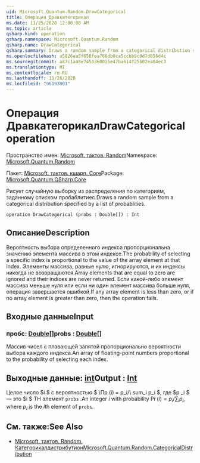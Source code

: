 ```yaml
---
uid: Microsoft.Quantum.Random.DrawCategorical
title: Операция Дравкатегорикал
ms.date: 11/25/2020 12:00:00 AM
ms.topic: article
qsharp.kind: operation
qsharp.namespace: Microsoft.Quantum.Random
qsharp.name: DrawCategorical
qsharp.summary: Draws a random sample from a categorical distribution specified by a list of probablities.
ms.openlocfilehash: a5826aa5f658fea766db0ca5ccbb9c0d7d056d4c
ms.sourcegitcommit: a87c1aa8e7453360025e47ba614f25b02ea84ec3
ms.translationtype: MT
ms.contentlocale: ru-RU
ms.lasthandoff: 11/26/2020
ms.locfileid: "96193001"
---
```

# <a name="drawcategorical-operation"></a><span data-ttu-id="4a5dc-102">Операция Дравкатегорикал</span><span class="sxs-lookup"><span data-stu-id="4a5dc-102">DrawCategorical operation</span></span>

<span data-ttu-id="4a5dc-103">Пространство имен: [Microsoft. тактов. Random](xref:Microsoft.Quantum.Random)</span><span class="sxs-lookup"><span data-stu-id="4a5dc-103">Namespace: [Microsoft.Quantum.Random](xref:Microsoft.Quantum.Random)</span></span>

<span data-ttu-id="4a5dc-104">Пакет: [Microsoft. тактов. кшарп. Core](https://nuget.org/packages/Microsoft.Quantum.QSharp.Core)</span><span class="sxs-lookup"><span data-stu-id="4a5dc-104">Package: [Microsoft.Quantum.QSharp.Core](https://nuget.org/packages/Microsoft.Quantum.QSharp.Core)</span></span>


<span data-ttu-id="4a5dc-105">Рисует случайную выборку из распределения по категориям, заданному списком пробаблитиес.</span><span class="sxs-lookup"><span data-stu-id="4a5dc-105">Draws a random sample from a categorical distribution specified by a list of probablities.</span></span>

```qsharp
operation DrawCategorical (probs : Double[]) : Int
```


## <a name="description"></a><span data-ttu-id="4a5dc-106">Описание</span><span class="sxs-lookup"><span data-stu-id="4a5dc-106">Description</span></span>

<span data-ttu-id="4a5dc-107">Вероятность выбора определенного индекса пропорциональна значению элемента массива в этом индексе.</span><span class="sxs-lookup"><span data-stu-id="4a5dc-107">The probability of selecting a specific index is proportional to the value of the array element at that index.</span></span>
<span data-ttu-id="4a5dc-108">Элементы массива, равные нулю, игнорируются, и их индексы никогда не возвращаются.</span><span class="sxs-lookup"><span data-stu-id="4a5dc-108">Array elements that are equal to zero are ignored and their indices are never returned.</span></span> <span data-ttu-id="4a5dc-109">Если какой-либо элемент массива меньше нуля или если ни один элемент массива больше нуля, операция завершается ошибкой.</span><span class="sxs-lookup"><span data-stu-id="4a5dc-109">If any array element is less than zero, or if no array element is greater than zero, then the operation fails.</span></span>

## <a name="input"></a><span data-ttu-id="4a5dc-110">Входные данные</span><span class="sxs-lookup"><span data-stu-id="4a5dc-110">Input</span></span>

### <a name="probs--double"></a><span data-ttu-id="4a5dc-111">пробс: [Double](xref:microsoft.quantum.lang-ref.double)[]</span><span class="sxs-lookup"><span data-stu-id="4a5dc-111">probs : [Double](xref:microsoft.quantum.lang-ref.double)[]</span></span>

<span data-ttu-id="4a5dc-112">Массив чисел с плавающей запятой пропорционально вероятности выбора каждого индекса.</span><span class="sxs-lookup"><span data-stu-id="4a5dc-112">An array of floating-point numbers proportional to the probability of selecting each index.</span></span>



## <a name="output--int"></a><span data-ttu-id="4a5dc-113">Выходные данные: [int](xref:microsoft.quantum.lang-ref.int)</span><span class="sxs-lookup"><span data-stu-id="4a5dc-113">Output : [Int](xref:microsoft.quantum.lang-ref.int)</span></span>

<span data-ttu-id="4a5dc-114">Целое число $i $ с вероятностью $ \Пр (i) = p_i/\ sum_i p_i $, где $p _i $ — это $i $ TH элемент `probs` .</span><span class="sxs-lookup"><span data-stu-id="4a5dc-114">An integer $i$ with probability $\Pr(i) = p_i / \sum_i p_i$, where $p_i$ is the $i$th element of `probs`.</span></span>

## <a name="see-also"></a><span data-ttu-id="4a5dc-115">См. также:</span><span class="sxs-lookup"><span data-stu-id="4a5dc-115">See Also</span></span>

- [<span data-ttu-id="4a5dc-116">Microsoft. тактов. Random. Категорикалдистрибутион</span><span class="sxs-lookup"><span data-stu-id="4a5dc-116">Microsoft.Quantum.Random.CategoricalDistribution</span></span>](xref:Microsoft.Quantum.Random.CategoricalDistribution)